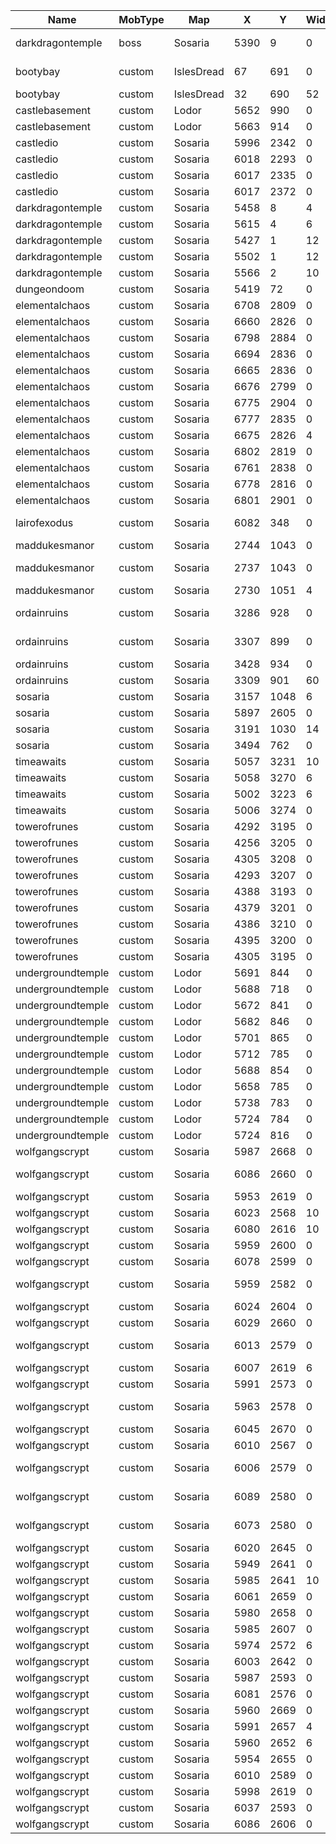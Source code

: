 ﻿| Name | MobType | Map | X | Y | Width | Height | CentreX | CentreY | CentreZ | Range | MaxCount | MinDelay | MaxDelay | DelayInSec | Duration | DespawnTime | ProximityRange | ProximityTriggerSound | TriggerProbability | InContainer | MinRefractory | MaxRefractory | TODStart | TODEnd | TODMode | KillReset | ExternalTriggering | SequentialSpawning | AllowGhostTriggering | AllowNPCTriggering | SpawnOnTrigger | SmartSpawning | Team | Amount | IsGroup | IsRunning | IsHomeRangeRelative | Objects2 | ProximityTriggerMessage | IsHardCoded |
| ----------------- | ------- | ---------- | ---- | ---- | ----- | ------ | ------- | ------- | ------- | ----- | -------- | -------- | -------- | ---------- | -------- | ----------- | -------------- | --------------------- | ------------------ | ----------- | ------------- | ------------- | -------- | ------ | ------- | --------- | ------------------ | ------------------ | -------------------- | ------------------ | -------------- | ------------- | ---- | ------ | ------- | --------- | ------------------- | ----------------------------------------------------------------------------------------------------------------------------------------------------------------------------------------------------------------------------------------------------------------------------------------------------------------------------------------------------------------------------------------------------------------------------------------------------------------------------------------------------------- | -------------------------------- | ----------- |
| darkdragontemple | boss | Sosaria | 5390 | 9 | 0 | 0 | 5390 | 9 | 0 | 0 | 1 | 60 | 120 | FALSE | 0 | 0 | \-1 | 500 | 1 | FALSE | 0 | 0 | 0 | 0 | 0 | 1 | FALSE | \-1 | FALSE | FALSE | FALSE | FALSE | 0 | 1 | FALSE | TRUE | TRUE | AncientLich/name/The Necromancer/title//hitsmaxseed/5000/hits/5000/damagemax/250/damagemin/200/coldresistseed/100/energyresistseed/100/poisonresistseed/100/fireresistseed/100/physicalresistanceseed/70/ADD/<simplenote/name/Forbidden Book/titlestring/The Black Pyramid/itemID/17087/notestring/In the center of the deepest lake, speak "Necropotence" within the darkest temple.>:MX=1:SB=0:RT=0:TO=0:KL=0:RK=0:CA=1:DN=-1:DX=-1:SP=1:PR=-1 | | Complete |
| bootybay | custom | IslesDread | 67 | 691 | 0 | 0 | 67 | 691 | 20 | 0 | 1 | 30 | 60 | FALSE | 0 | 0 | \-1 | 500 | 1 | FALSE | 0 | 0 | 0 | 0 | 0 | 1 | FALSE | \-1 | FALSE | FALSE | FALSE | FALSE | 0 | 1 | FALSE | TRUE | TRUE | piratecaptain/name/Captain Swag/title//hitsmaxseed/900/hits/900/damagemax/150/damagemin/100/ADD/<simplenote/name/Message from Blackbart Roberts/notestring/Arg, matey! I be taking me ship and crew across the worlds on the Jolly Roger! At any time I could be on any world, pillaging the seas!/titlestring/Location of the Jolly Roger>:MX=1:SB=0:RT=0:TO=0:KL=0:RK=0:CA=1:DN=-1:DX=-1:SP=1:PR=-1 | | Complete |
| bootybay | custom | IslesDread | 32 | 690 | 52 | 52 | 58 | 716 | 0 | 5 | 60 | 30 | 60 | FALSE | 0 | 0 | \-1 | 500 | 1 | FALSE | 0 | 0 | 0 | 0 | 0 | 1 | FALSE | \-1 | FALSE | FALSE | FALSE | FALSE | 0 | 1 | FALSE | TRUE | TRUE | Evilpirate/name/Pirate/title//hitsmaxseed/300/hits/300/damagemax/100/damagemin/50/hue/0:MX=50:SB=0:RT=0:TO=0:KL=0:RK=0:CA=1:DN=-1:DX=-1:SP=1:PR=-1:OBJ=UrcBowman/name/Scallywag/title//damagemax/200/damagemin/100:MX=10:SB=0:RT=0:TO=0:KL=0:RK=0:CA=1:DN=-1:DX=-1:SP=1:PR=-1 | | |
| castlebasement | custom | Lodor | 5652 | 990 | 0 | 0 | 5652 | 990 | 0 | 0 | 1 | 30 | 60 | FALSE | 0 | 0 | \-1 | 500 | 1 | FALSE | 0 | 0 | 0 | 0 | 0 | 1 | FALSE | \-1 | FALSE | FALSE | FALSE | FALSE | 0 | 1 | FALSE | TRUE | TRUE | minotaurcaptain/name/Maze Minotaur/title//hitsmaxseed/1000/hits/1000/damagemax/210/damagemin/180:MX=1:SB=0:RT=0:TO=0:KL=0:RK=0:CA=1:DN=-1:DX=-1:SP=1:PR=-1 | | |
| castlebasement | custom | Lodor | 5663 | 914 | 0 | 0 | 5663 | 914 | 0 | 0 | 1 | 30 | 60 | FALSE | 0 | 0 | \-1 | 500 | 1 | FALSE | 0 | 0 | 0 | 0 | 0 | 1 | FALSE | \-1 | FALSE | FALSE | FALSE | FALSE | 0 | 1 | FALSE | TRUE | TRUE | minotaurcaptain/name/Maze Minotaur/title//hitsmaxseed/1000/hits/1000/damagemax/210/damagemin/180/direction/east:MX=1:SB=0:RT=0:TO=0:KL=0:RK=0:CA=1:DN=-1:DX=-1:SP=1:PR=-1 | | |
| castledio | custom | Sosaria | 5996 | 2342 | 0 | 0 | 5996 | 2342 | 0 | 0 | 1 | 720 | 1440 | FALSE | 0 | 0 | \-1 | 500 | 1 | FALSE | 0 | 0 | 0 | 0 | 0 | 1 | FALSE | \-1 | FALSE | FALSE | FALSE | FALSE | 0 | 1 | FALSE | TRUE | TRUE | servicedroid/name/Mana Golem/title//hitsmaxseed/1000/hits/1000/damagemax/100/damagemin/50/fightmode/evil/direction/south:MX=1:SB=0:RT=0:TO=0:KL=0:RK=0:CA=1:DN=-1:DX=-1:SP=1:PR=-1 | | |
| castledio | custom | Sosaria | 6018 | 2293 | 0 | 0 | 6018 | 2293 | 0 | 0 | 1 | 60 | 120 | FALSE | 0 | 0 | \-1 | 500 | 1 | FALSE | 0 | 0 | 0 | 0 | 0 | 1 | FALSE | \-1 | FALSE | FALSE | FALSE | FALSE | 0 | 1 | FALSE | TRUE | TRUE | watcher/name/Dio's Monster/title//hitsmaxseed/7000/hits/7000/tamable/false/damagemax/280/damagemin/200/energyresistseed/100:MX=1:SB=0:RT=0:TO=0:KL=0:RK=0:CA=1:DN=-1:DX=-1:SP=1:PR=-1 | | |
| castledio | custom | Sosaria | 6017 | 2335 | 0 | 0 | 6017 | 2335 | 0 | 0 | 1 | 720 | 1440 | FALSE | 0 | 0 | \-1 | 500 | 1 | FALSE | 0 | 0 | 0 | 0 | 0 | 1 | FALSE | \-1 | FALSE | FALSE | FALSE | FALSE | 0 | 1 | FALSE | TRUE | TRUE | servicedroid/name/Mana Golem/title//hitsmaxseed/1000/hits/1000/damagemax/100/damagemin/50/fightmode/evil/direction/south:MX=1:SB=0:RT=0:TO=0:KL=0:RK=0:CA=1:DN=-1:DX=-1:SP=1:PR=-1 | | |
| castledio | custom | Sosaria | 6017 | 2372 | 0 | 0 | 6017 | 2372 | 0 | 0 | 1 | 720 | 1440 | FALSE | 0 | 0 | \-1 | 500 | 1 | FALSE | 0 | 0 | 0 | 0 | 0 | 1 | FALSE | \-1 | FALSE | FALSE | FALSE | FALSE | 0 | 1 | FALSE | TRUE | TRUE | servicedroid/name/Mana Golem/title//hitsmaxseed/1000/hits/1000/damagemax/100/damagemin/50/fightmode/evil/direction/south:MX=1:SB=0:RT=0:TO=0:KL=0:RK=0:CA=1:DN=-1:DX=-1:SP=1:PR=-1 | | |
| darkdragontemple | custom | Sosaria | 5458 | 8 | 4 | 4 | 5460 | 10 | 0 | 2 | 1 | 30 | 60 | FALSE | 0 | 0 | \-1 | 500 | 1 | FALSE | 0 | 0 | 0 | 0 | 0 | 1 | FALSE | \-1 | FALSE | FALSE | FALSE | FALSE | 0 | 1 | FALSE | TRUE | TRUE | Mutant/name/Cursed Adventurer/title//hitsmaxseed/1000/hits/1000/damagemax/220/damagemin/200/hue/0/physicalresistanceseed/90:MX=1:SB=0:RT=0:TO=0:KL=0:RK=0:CA=1:DN=-1:DX=-1:SP=1:PR=-1 | | |
| darkdragontemple | custom | Sosaria | 5615 | 4 | 6 | 6 | 5618 | 7 | 0 | 3 | 1 | 30 | 60 | FALSE | 0 | 0 | \-1 | 500 | 1 | FALSE | 0 | 0 | 0 | 0 | 0 | 1 | FALSE | \-1 | FALSE | FALSE | FALSE | FALSE | 0 | 1 | FALSE | TRUE | TRUE | Mutant/name/Cursed Adventurer/title//hitsmaxseed/1000/hits/1000/damagemax/220/damagemin/200/hue/0/physicalresistanceseed/90:MX=1:SB=0:RT=0:TO=0:KL=0:RK=0:CA=1:DN=-1:DX=-1:SP=1:PR=-1 | | |
| darkdragontemple | custom | Sosaria | 5427 | 1 | 12 | 12 | 5433 | 7 | 0 | 0 | 30 | 30 | 60 | FALSE | 0 | 0 | \-1 | 500 | 1 | FALSE | 0 | 0 | 0 | 0 | 0 | 1 | FALSE | \-1 | FALSE | FALSE | FALSE | FALSE | 0 | 1 | FALSE | TRUE | TRUE | Evilmagelord/hitsmaxseed/400/hits/400/damagemax/200/damagemin/100/name/Dark Cultist/title//direction/west:MX=30:SB=0:RT=0:TO=0:KL=0:RK=0:CA=1:DN=-1:DX=-1:SP=1:PR=-1 | | |
| darkdragontemple | custom | Sosaria | 5502 | 1 | 12 | 12 | 5508 | 7 | 0 | 0 | 30 | 30 | 60 | FALSE | 0 | 0 | \-1 | 500 | 1 | FALSE | 0 | 0 | 0 | 0 | 0 | 1 | FALSE | \-1 | FALSE | FALSE | FALSE | FALSE | 0 | 1 | FALSE | TRUE | TRUE | Evilmagelord/hitsmaxseed/200/hits/200/damagemax/200/damagemin/100/name/Dark Cultist/title//direction/west:MX=30:SB=0:RT=0:TO=0:KL=0:RK=0:CA=1:DN=-1:DX=-1:SP=1:PR=-1 | | |
| darkdragontemple | custom | Sosaria | 5566 | 2 | 10 | 10 | 5571 | 7 | 0 | 3 | 1 | 30 | 60 | FALSE | 0 | 0 | \-1 | 500 | 1 | FALSE | 0 | 0 | 0 | 0 | 0 | 1 | FALSE | \-1 | FALSE | FALSE | FALSE | FALSE | 0 | 1 | FALSE | TRUE | TRUE | Mutant/name/Cursed Adventurer/title//hitsmaxseed/1000/hits/1000/damagemax/220/damagemin/200/hue/0/physicalresistanceseed/90:MX=1:SB=0:RT=0:TO=0:KL=0:RK=0:CA=1:DN=-1:DX=-1:SP=1:PR=-1 | | |
| dungeondoom | custom | Sosaria | 5419 | 72 | 0 | 0 | 5419 | 72 | 0 | 0 | 1 | 30 | 60 | FALSE | 0 | 0 | \-1 | 500 | 1 | FALSE | 0 | 0 | 0 | 0 | 0 | 1 | FALSE | \-1 | FALSE | FALSE | FALSE | FALSE | 0 | 1 | FALSE | TRUE | TRUE | rottingcorpse/name/The Mad Duke/title//hitsmaxseed/1000/hits/1000/damagemax/200/damagemin/150:MX=1:SB=0:RT=0:TO=0:KL=0:RK=0:CA=1:DN=-1:DX=-1:SP=1:PR=-1 | | |
| elementalchaos | custom | Sosaria | 6708 | 2809 | 0 | 0 | 6708 | 2809 | 0 | 0 | 1 | 30 | 60 | FALSE | 0 | 0 | \-1 | 500 | 1 | FALSE | 0 | 0 | 0 | 0 | 0 | 1 | FALSE | \-1 | FALSE | FALSE | FALSE | FALSE | 0 | 1 | FALSE | TRUE | TRUE | serpynsorceress/name/Fire Angel/title//hitsmaxseed/900/hits/900/damagemax/290/damagemin/250/hue/1161:MX=1:SB=0:RT=0:TO=0:KL=0:RK=0:CA=1:DN=-1:DX=-1:SP=1:PR=-1 | | |
| elementalchaos | custom | Sosaria | 6660 | 2826 | 0 | 0 | 6660 | 2826 | 0 | 0 | 1 | 30 | 60 | FALSE | 0 | 0 | \-1 | 500 | 1 | FALSE | 0 | 0 | 0 | 0 | 0 | 1 | FALSE | \-1 | FALSE | FALSE | FALSE | FALSE | 0 | 1 | FALSE | TRUE | TRUE | fireelemental/name/Fire Spirit/title//hitsmaxseed/500/hits/500/damagemax/250/damagemin/200/hue/1161:MX=1:SB=0:RT=0:TO=0:KL=0:RK=0:CA=1:DN=-1:DX=-1:SP=1:PR=-1 | | |
| elementalchaos | custom | Sosaria | 6798 | 2884 | 0 | 0 | 6798 | 2884 | 0 | 0 | 1 | 30 | 60 | FALSE | 0 | 0 | \-1 | 500 | 1 | FALSE | 0 | 0 | 0 | 0 | 0 | 1 | FALSE | \-1 | FALSE | FALSE | FALSE | FALSE | 0 | 1 | FALSE | TRUE | TRUE | crystalgoliath/name/Grumpy Earth Spirit/title//hitsmaxseed/7000/hits/7000/damagemax/200/damagemin/100:MX=1:SB=0:RT=0:TO=0:KL=0:RK=0:CA=1:DN=-1:DX=-1:SP=1:PR=-1 | | |
| elementalchaos | custom | Sosaria | 6694 | 2836 | 0 | 0 | 6694 | 2836 | 0 | 0 | 1 | 30 | 60 | FALSE | 0 | 0 | \-1 | 500 | 1 | FALSE | 0 | 0 | 0 | 0 | 0 | 1 | FALSE | \-1 | FALSE | FALSE | FALSE | FALSE | 0 | 1 | FALSE | TRUE | TRUE | fireelemental/name/Fire Spirit/title//hitsmaxseed/500/hits/500/damagemax/250/damagemin/200/hue/1161:MX=1:SB=0:RT=0:TO=0:KL=0:RK=0:CA=1:DN=-1:DX=-1:SP=1:PR=-1 | | |
| elementalchaos | custom | Sosaria | 6665 | 2836 | 0 | 0 | 6665 | 2836 | 0 | 0 | 1 | 30 | 60 | FALSE | 0 | 0 | \-1 | 500 | 1 | FALSE | 0 | 0 | 0 | 0 | 0 | 1 | FALSE | \-1 | FALSE | FALSE | FALSE | FALSE | 0 | 1 | FALSE | TRUE | TRUE | fireelemental/name/Fire Spirit/title//hitsmaxseed/500/hits/500/damagemax/250/damagemin/200/hue/1161:MX=1:SB=0:RT=0:TO=0:KL=0:RK=0:CA=1:DN=-1:DX=-1:SP=1:PR=-1 | | |
| elementalchaos | custom | Sosaria | 6676 | 2799 | 0 | 0 | 6676 | 2799 | 0 | 0 | 1 | 30 | 60 | FALSE | 0 | 0 | \-1 | 500 | 1 | FALSE | 0 | 0 | 0 | 0 | 0 | 1 | FALSE | \-1 | FALSE | FALSE | FALSE | FALSE | 0 | 1 | FALSE | TRUE | TRUE | LavaGiant/name/Fire King/title//hitsmaxseed/3000/hits/3000/damagemax/250/damagemin/200/hue/1161/direction/east/ADD/godsmithing:MX=1:SB=0:RT=0:TO=0:KL=0:RK=0:CA=1:DN=-1:DX=-1:SP=1:PR=-1 | | |
| elementalchaos | custom | Sosaria | 6775 | 2904 | 0 | 0 | 6775 | 2904 | 0 | 0 | 1 | 30 | 60 | FALSE | 0 | 0 | \-1 | 500 | 1 | FALSE | 0 | 0 | 0 | 0 | 0 | 1 | FALSE | \-1 | FALSE | FALSE | FALSE | FALSE | 0 | 1 | FALSE | TRUE | TRUE | elementalist/name/Geode/title/the Earth Spirit/hitsmaxseed/9000/hits/9000/damagemax/200/damagemin/100/bodyvalue/753/basesoundID/268/hue/0/direction/south:MX=1:SB=0:RT=0:TO=0:KL=0:RK=0:CA=1:DN=-1:DX=-1:SP=1:PR=-1 | | |
| elementalchaos | custom | Sosaria | 6777 | 2835 | 0 | 0 | 6777 | 2835 | 5 | 0 | 1 | 5 | 10 | FALSE | 0 | 0 | \-1 | 500 | 1 | FALSE | 0 | 0 | 0 | 0 | 0 | 1 | FALSE | \-1 | FALSE | FALSE | FALSE | FALSE | 0 | 1 | FALSE | TRUE | TRUE | elementalspiritair/name/Sky Spirit/title//hitsmaxseed/600/hits/600/damagemax/190/damagemin/90/physicalresistanceseed/100/coldresistseed/100/fireresistseed/100/poisonresistseed/1:MX=1:SB=0:RT=0:TO=0:KL=0:RK=0:CA=1:DN=-1:DX=-1:SP=1:PR=-1 | | |
| elementalchaos | custom | Sosaria | 6675 | 2826 | 4 | 4 | 6677 | 2828 | 0 | 0 | 2 | 30 | 60 | FALSE | 0 | 0 | \-1 | 500 | 1 | FALSE | 0 | 0 | 0 | 0 | 0 | 1 | FALSE | \-1 | FALSE | FALSE | FALSE | FALSE | 0 | 1 | FALSE | TRUE | TRUE | fireelemental/name/Fire Spirit/title//hitsmaxseed/500/hits/500/damagemax/250/damagemin/200/hue/1161:MX=2:SB=0:RT=0:TO=0:KL=0:RK=0:CA=1:DN=-1:DX=-1:SP=1:PR=-1 | | |
| elementalchaos | custom | Sosaria | 6802 | 2819 | 0 | 0 | 6802 | 2819 | 5 | 0 | 1 | 5 | 10 | FALSE | 0 | 0 | \-1 | 500 | 1 | FALSE | 0 | 0 | 0 | 0 | 0 | 1 | FALSE | \-1 | FALSE | FALSE | FALSE | FALSE | 0 | 1 | FALSE | TRUE | TRUE | elementalspiritair/name/Sky Spirit/title//hitsmaxseed/600/hits/600/damagemax/190/damagemin/90/physicalresistanceseed/100/coldresistseed/100/fireresistseed/100/poisonresistseed/1:MX=1:SB=0:RT=0:TO=0:KL=0:RK=0:CA=1:DN=-1:DX=-1:SP=1:PR=-1 | | |
| elementalchaos | custom | Sosaria | 6761 | 2838 | 0 | 0 | 6761 | 2838 | 5 | 0 | 1 | 5 | 10 | FALSE | 0 | 0 | \-1 | 500 | 1 | FALSE | 0 | 0 | 0 | 0 | 0 | 1 | FALSE | \-1 | FALSE | FALSE | FALSE | FALSE | 0 | 1 | FALSE | TRUE | TRUE | elementalspiritair/name/Sky Spirit/title//hitsmaxseed/600/hits/600/damagemax/190/damagemin/90/physicalresistanceseed/100/coldresistseed/100/fireresistseed/100/poisonresistseed/1:MX=1:SB=0:RT=0:TO=0:KL=0:RK=0:CA=1:DN=-1:DX=-1:SP=1:PR=-1 | | |
| elementalchaos | custom | Sosaria | 6778 | 2816 | 0 | 0 | 6778 | 2816 | 5 | 0 | 1 | 5 | 10 | FALSE | 0 | 0 | \-1 | 500 | 1 | FALSE | 0 | 0 | 0 | 0 | 0 | 1 | FALSE | \-1 | FALSE | FALSE | FALSE | FALSE | 0 | 1 | FALSE | TRUE | TRUE | elementalspiritair/name/Sky Spirit/title//hitsmaxseed/600/hits/600/damagemax/190/damagemin/90/physicalresistanceseed/100/coldresistseed/100/fireresistseed/100/poisonresistseed/1:MX=1:SB=0:RT=0:TO=0:KL=0:RK=0:CA=1:DN=-1:DX=-1:SP=1:PR=-1 | | |
| elementalchaos | custom | Sosaria | 6801 | 2901 | 0 | 0 | 6801 | 2901 | 0 | 0 | 1 | 30 | 60 | FALSE | 0 | 0 | \-1 | 500 | 1 | FALSE | 0 | 0 | 0 | 0 | 0 | 1 | FALSE | \-1 | FALSE | FALSE | FALSE | FALSE | 0 | 1 | FALSE | TRUE | TRUE | crystalgoliath/name/Grumpy Earth Spirit/title//hitsmaxseed/7000/hits/7000/damagemax/200/damagemin/100:MX=1:SB=0:RT=0:TO=0:KL=0:RK=0:CA=1:DN=-1:DX=-1:SP=1:PR=-1 | | |
| lairofexodus | custom | Sosaria | 6082 | 348 | 0 | 0 | 6082 | 348 | 0 | 16 | 1 | 180 | 300 | FALSE | 0 | 0 | \-1 | 500 | 1 | FALSE | 0 | 0 | 0 | 0 | 0 | 1 | FALSE | \-1 | FALSE | FALSE | FALSE | FALSE | 0 | 1 | FALSE | TRUE | TRUE | kuthulu/direction/south/hitsmaxseed/9000/hits/9000/damagemax/300/damagemin/280/physicalresistanceseed/100/bodyvalue/451/hue/0/name/Final Exodus/title//ADD/largebagofholding/ADD/darkcoreexodus/ADD/<xormiteingot/amount/50>/coldresistseed/100/poisonresistseed/100/fireresistseed/100/energyresistseed/70/ADD/<jarsofwaxmetal/amount/10>/ADD/<robotsheetmetal/amount/90>/meleedamageabsorb/30/BasesoundID/357:MX=1:SB=0:RT=0:TO=0:KL=0:RK=0:CA=1:DN=-1:DX=-1:SP=1:PR=-1 | | |
| maddukesmanor | custom | Sosaria | 2744 | 1043 | 0 | 0 | 2744 | 1043 | 5 | 0 | 1 | 30 | 60 | FALSE | 0 | 0 | \-1 | 500 | 1 | FALSE | 0 | 0 | 0 | 0 | 0 | 1 | FALSE | \-1 | FALSE | FALSE | FALSE | FALSE | 0 | 1 | FALSE | TRUE | TRUE | FrailSkeleton/name/The Groundskeeper/title//hitsmaxseed/500/hits/500/damagemax/100/damagemin/50:MX=1:SB=0:RT=0:TO=0:KL=0:RK=0:CA=1:DN=-1:DX=-1:SP=1:PR=-1 | | |
| maddukesmanor | custom | Sosaria | 2737 | 1043 | 0 | 0 | 2737 | 1043 | 31 | 0 | 1 | 30 | 60 | FALSE | 0 | 0 | \-1 | 500 | 1 | FALSE | 0 | 0 | 0 | 0 | 0 | 1 | FALSE | \-1 | FALSE | FALSE | FALSE | FALSE | 0 | 1 | FALSE | TRUE | TRUE | wailingbanshee/name/Ghost of Lady Everdear/title//hitsmaxseed/300/hits/300/damagemax/100/damagemin/50/physicalresistanceseed/100/coldresistseed/100/poisonresistseed/100/fireresistseed/100/ADD/<simplenote/name/Message Scroll (it is sealed with the Mad Duke's signet)/titlestring/The last account of a Lady/notestring/The thing that was once my husband is now sealed away in the tower. Speak his name at the door to end his suffering.>:MX=1:SB=0:RT=0:TO=0:KL=0:RK=0:CA=1:DN=-1:DX=-1:SP=1:PR=-1 | | |
| maddukesmanor | custom | Sosaria | 2730 | 1051 | 4 | 4 | 2732 | 1053 | 70 | 2 | 2 | 30 | 60 | FALSE | 0 | 0 | \-1 | 500 | 1 | FALSE | 0 | 0 | 0 | 0 | 0 | 1 | FALSE | \-1 | FALSE | FALSE | FALSE | FALSE | 0 | 1 | FALSE | TRUE | TRUE | Evilmagelord/hitsmaxseed/200/hits/200/damagemax/200/damagemin/100/name/Dark Cultist/title//direction/west:MX=2:SB=0:RT=0:TO=0:KL=0:RK=0:CA=1:DN=-1:DX=-1:SP=1:PR=-1 | | |
| ordainruins | custom | Sosaria | 3286 | 928 | 0 | 0 | 3286 | 928 | 0 | 0 | 1 | 180 | 300 | FALSE | 0 | 0 | \-1 | 500 | 1 | FALSE | 0 | 0 | 0 | 0 | 0 | 1 | FALSE | \-1 | FALSE | FALSE | FALSE | FALSE | 0 | 1 | FALSE | TRUE | TRUE | Provisioner/name/Gort/title/the Lighthouse Keeper/hitsmaxseed/1000/hits/1000/direction/east/female/false:MX=1:SB=0:RT=0:TO=0:KL=0:RK=0:CA=1:DN=-1:DX=-1:SP=1:PR=-1 | It's good to see a friendly face | |
| ordainruins | custom | Sosaria | 3307 | 899 | 0 | 0 | 3307 | 899 | 0 | 0 | 1 | 30 | 60 | FALSE | 0 | 0 | \-1 | 500 | 1 | FALSE | 0 | 0 | 0 | 0 | 0 | 1 | FALSE | \-1 | FALSE | FALSE | FALSE | FALSE | 0 | 1 | FALSE | TRUE | TRUE | orxwarrior/name/Kobold Ringleader/title//hitsmaxseed/500/hits/500/damagemax/100/damagemin/50/direction/south/ADD/<simplenote/name/Message from the Necromancer/titlestring/Hail Dark Dragon!/notestring/Minions! Recruit the nearby kobolds to weaken Britain. Then we attack from the Mad Duke's Manor in the west.>:MX=1:SB=0:RT=0:TO=0:KL=0:RK=0:CA=1:DN=-1:DX=-1:SP=1:PR=-1 | | |
| ordainruins | custom | Sosaria | 3428 | 934 | 0 | 0 | 3428 | 934 | 0 | 0 | 1 | 30 | 60 | FALSE | 0 | 0 | \-1 | 500 | 1 | FALSE | 0 | 0 | 0 | 0 | 0 | 1 | FALSE | \-1 | FALSE | FALSE | FALSE | FALSE | 0 | 1 | FALSE | TRUE | TRUE | evilmagelord/name/Dark Dragon Cultist/title//hitsmaxseed/300/hits/300/damagemax/50/damagemin/40/hue/0:MX=1:SB=0:RT=0:TO=0:KL=0:RK=0:CA=1:DN=-1:DX=-1:SP=1:PR=-1 | | |
| ordainruins | custom | Sosaria | 3309 | 901 | 60 | 60 | 3339 | 931 | 0 | 4 | 65 | 30 | 60 | FALSE | 0 | 0 | \-1 | 500 | 1 | FALSE | 0 | 0 | 0 | 0 | 0 | 1 | FALSE | \-1 | FALSE | FALSE | FALSE | FALSE | 0 | 1 | FALSE | TRUE | TRUE | Kobold/name/Kobold/title//hitsmaxseed/100/hits/100/damagemax/30/damagemin/10:MX=60:SB=0:RT=0:TO=0:KL=0:RK=0:CA=1:DN=-1:DX=-1:SP=1:PR=-1:OBJ=KoboldMage/name/Kobold Chief/title//hitsmaxseed/400/hits/400:MX=5:SB=0:RT=0:TO=0:KL=0:RK=0:CA=1:DN=-1:DX=-1:SP=1:PR=-1 | | |
| sosaria | custom | Sosaria | 3157 | 1048 | 6 | 6 | 3160 | 1051 | 20 | 3 | 3 | 30 | 60 | FALSE | 0 | 0 | \-1 | 500 | 1 | FALSE | 0 | 0 | 0 | 0 | 0 | 1 | FALSE | \-1 | FALSE | FALSE | FALSE | FALSE | 0 | 1 | FALSE | TRUE | TRUE | ranger/title/of the Britain Militia/hitsmaxseed/500/hits/500/damagemax/150/damagemin/50:MX=3:SB=0:RT=0:TO=0:KL=0:RK=0:CA=1:DN=-1:DX=-1:SP=1:PR=-1 | | |
| sosaria | custom | Sosaria | 5897 | 2605 | 0 | 0 | 5897 | 2605 | 0 | 0 | 1 | 600 | 1200 | FALSE | 0 | 0 | \-1 | 500 | 1 | FALSE | 0 | 0 | 0 | 0 | 0 | 1 | FALSE | \-1 | FALSE | FALSE | FALSE | FALSE | 0 | 1 | FALSE | TRUE | TRUE | SkeletalKnight/name/Rattlebones/title//hitsmaxseed/500/hits/500/damagemax/30/damagemin/8/ADD/recallrune/ADD/<blankscroll/amount/20>/ADD/greatercurepotion:MX=1:SB=0:RT=0:TO=0:KL=0:RK=0:CA=1:DN=-1:DX=-1:SP=1:PR=-1 | | |
| sosaria | custom | Sosaria | 3191 | 1030 | 14 | 14 | 3198 | 1037 | 0 | 3 | 3 | 30 | 60 | FALSE | 0 | 0 | \-1 | 500 | 1 | FALSE | 0 | 0 | 0 | 0 | 0 | 1 | FALSE | \-1 | FALSE | FALSE | FALSE | FALSE | 0 | 1 | FALSE | TRUE | TRUE | ranger/title/of the Britain Militia/hitsmaxseed/500/hits/500/damagemax/150/damagemin/50:MX=3:SB=0:RT=0:TO=0:KL=0:RK=0:CA=1:DN=-1:DX=-1:SP=1:PR=-1 | | |
| sosaria | custom | Sosaria | 3494 | 762 | 0 | 0 | 3494 | 762 | 0 | 0 | 1 | 720 | 1440 | FALSE | 0 | 0 | \-1 | 500 | 1 | FALSE | 0 | 0 | 0 | 0 | 0 | 1 | FALSE | \-1 | FALSE | FALSE | FALSE | FALSE | 0 | 1 | FALSE | TRUE | TRUE | servicedroid/name/Mana Golem/title//hitsmaxseed/1000/hits/1000/damagemax/100/damagemin/50/fightmode/evil/direction/south:MX=1:SB=0:RT=0:TO=0:KL=0:RK=0:CA=1:DN=-1:DX=-1:SP=1:PR=-1 | | |
| timeawaits | custom | Sosaria | 5057 | 3231 | 10 | 10 | 5062 | 3236 | 0 | 0 | 2 | 30 | 60 | FALSE | 0 | 0 | \-1 | 500 | 1 | FALSE | 0 | 0 | 0 | 0 | 0 | 1 | FALSE | \-1 | FALSE | FALSE | FALSE | FALSE | 0 | 1 | FALSE | TRUE | TRUE | fireelemental/name/Fire Servant/title//hitsmaxseed/200/hits/200/damagemax/100/damagemin/90:MX=2:SB=0:RT=0:TO=0:KL=0:RK=0:CA=1:DN=-1:DX=-1:SP=1:PR=-1 | | |
| timeawaits | custom | Sosaria | 5058 | 3270 | 6 | 6 | 5061 | 3273 | 0 | 0 | 3 | 30 | 60 | FALSE | 0 | 0 | \-1 | 500 | 1 | FALSE | 0 | 0 | 0 | 0 | 0 | 1 | FALSE | \-1 | FALSE | FALSE | FALSE | FALSE | 0 | 1 | FALSE | TRUE | TRUE | FrailSkeleton/name/Red Death/title//hitsmaxseed/150/hits/150/damagemax/100/damagemin/50/hue/38:MX=3:SB=0:RT=0:TO=0:KL=0:RK=0:CA=1:DN=-1:DX=-1:SP=1:PR=-1 | | |
| timeawaits | custom | Sosaria | 5002 | 3223 | 6 | 6 | 5005 | 3226 | 0 | 5 | 3 | 30 | 60 | FALSE | 0 | 0 | \-1 | 500 | 1 | FALSE | 0 | 0 | 0 | 0 | 0 | 1 | FALSE | \-1 | FALSE | FALSE | FALSE | FALSE | 0 | 1 | FALSE | TRUE | TRUE | babydragon/name/Wyrmling/title//hitsmaxseed/200/hits/200/damagemax/150/damagemin/100/hue/1462:MX=3:SB=0:RT=0:TO=0:KL=0:RK=0:CA=1:DN=-1:DX=-1:SP=1:PR=-1 | | |
| timeawaits | custom | Sosaria | 5006 | 3274 | 0 | 0 | 5006 | 3274 | 0 | 5 | 3 | 30 | 60 | FALSE | 0 | 0 | \-1 | 500 | 1 | FALSE | 0 | 0 | 0 | 0 | 0 | 1 | FALSE | \-1 | FALSE | FALSE | FALSE | FALSE | 0 | 1 | FALSE | TRUE | TRUE | giantspider/name/Spiderling/title//hitsmaxseed/200/hits/200/damagemax/150/damagemin/100:MX=3:SB=0:RT=0:TO=0:KL=0:RK=0:CA=1:DN=-1:DX=-1:SP=1:PR=-1 | | |
| towerofrunes | custom | Sosaria | 4292 | 3195 | 0 | 0 | 4292 | 3195 | 0 | 0 | 1 | 30 | 60 | FALSE | 0 | 0 | \-1 | 500 | 1 | FALSE | 0 | 0 | 0 | 0 | 0 | 1 | FALSE | \-1 | FALSE | FALSE | FALSE | FALSE | 0 | 1 | FALSE | TRUE | TRUE | arachnar/name/Spider Illusion/title//hitsmaxseed/2000/hits/2000/damagemax/200/damagemin/140/hue/1462/direction/south:MX=1:SB=0:RT=0:TO=0:KL=0:RK=0:CA=1:DN=-1:DX=-1:SP=1:PR=-1 | | |
| towerofrunes | custom | Sosaria | 4256 | 3205 | 0 | 0 | 4256 | 3205 | 0 | 0 | 1 | 30 | 60 | FALSE | 0 | 0 | \-1 | 500 | 1 | FALSE | 0 | 0 | 0 | 0 | 0 | 1 | FALSE | \-1 | FALSE | FALSE | FALSE | FALSE | 0 | 1 | FALSE | TRUE | TRUE | deadknight/name/Rune Knight/title//hitsmaxseed/2000/hits/2000/damagemax/250/damagemin/240/ADD/<royalsword/name/Runeblade/maxdamage/50/mindamage/20/speed/1.5/strrequirement/150/maxhitpoints/500/hitpoints/500/hue/1150>:MX=1:SB=0:RT=0:TO=0:KL=0:RK=0:CA=1:DN=-1:DX=-1:SP=1:PR=-1 | | |
| towerofrunes | custom | Sosaria | 4305 | 3208 | 0 | 0 | 4305 | 3208 | 0 | 0 | 1 | 30 | 60 | FALSE | 0 | 0 | \-1 | 500 | 1 | FALSE | 0 | 0 | 0 | 0 | 0 | 1 | FALSE | \-1 | FALSE | FALSE | FALSE | FALSE | 0 | 1 | FALSE | TRUE | TRUE | surtaz/name/Vampire Illusion/title//hitsmaxseed/1000/hits/1000/damagemax/160/damagemin/100/hue/1462/direction/north:MX=1:SB=0:RT=0:TO=0:KL=0:RK=0:CA=1:DN=-1:DX=-1:SP=1:PR=-1 | | |
| towerofrunes | custom | Sosaria | 4293 | 3207 | 0 | 0 | 4293 | 3207 | 0 | 0 | 1 | 30 | 60 | FALSE | 0 | 0 | \-1 | 500 | 1 | FALSE | 0 | 0 | 0 | 0 | 0 | 1 | FALSE | \-1 | FALSE | FALSE | FALSE | FALSE | 0 | 1 | FALSE | TRUE | TRUE | caddellitedragon/name/Dragon Illusion/title//hitsmaxseed/5000/hits/5000/damagemax/200/damagemin/190/hue/1462/direction/north:MX=1:SB=0:RT=0:TO=0:KL=0:RK=0:CA=1:DN=-1:DX=-1:SP=1:PR=-1 | | |
| towerofrunes | custom | Sosaria | 4388 | 3193 | 0 | 0 | 4388 | 3193 | 0 | 0 | 1 | 30 | 60 | FALSE | 0 | 0 | \-1 | 500 | 1 | FALSE | 0 | 0 | 0 | 0 | 0 | 1 | FALSE | \-1 | FALSE | FALSE | FALSE | FALSE | 0 | 1 | FALSE | TRUE | TRUE | titanlithos/name/False Earth God/title//hitsmaxseed/7000/hits/7000/damagemax/200/damagemin/100/hue/1462/direction/south:MX=1:SB=0:RT=0:TO=0:KL=0:RK=0:CA=1:DN=-1:DX=-1:SP=1:PR=-1 | | |
| towerofrunes | custom | Sosaria | 4379 | 3201 | 0 | 0 | 4379 | 3201 | 1 | 0 | 1 | 30 | 60 | FALSE | 0 | 0 | \-1 | 500 | 1 | FALSE | 0 | 0 | 0 | 0 | 0 | 1 | FALSE | \-1 | FALSE | FALSE | FALSE | FALSE | 0 | 1 | FALSE | TRUE | TRUE | titanstratos/name/False Wind God/title//hitsmaxseed/1000/hits/1000/damagemax/200/damagemin/100/hue/1462/direction/east:MX=1:SB=0:RT=0:TO=0:KL=0:RK=0:CA=1:DN=-1:DX=-1:SP=1:PR=-1 | | |
| towerofrunes | custom | Sosaria | 4386 | 3210 | 0 | 0 | 4386 | 3210 | 0 | 0 | 1 | 30 | 60 | FALSE | 0 | 0 | \-1 | 500 | 1 | FALSE | 0 | 0 | 0 | 0 | 0 | 1 | FALSE | \-1 | FALSE | FALSE | FALSE | FALSE | 0 | 1 | FALSE | TRUE | TRUE | titanhydros/name/False Sea God/title//hitsmaxseed/3000/hits/3000/damagemax/150/damagemin/90/direction/north:MX=1:SB=0:RT=0:TO=0:KL=0:RK=0:CA=1:DN=-1:DX=-1:SP=1:PR=-1 | | |
| towerofrunes | custom | Sosaria | 4395 | 3200 | 0 | 0 | 4395 | 3200 | 0 | 0 | 1 | 30 | 60 | FALSE | 0 | 0 | \-1 | 500 | 1 | FALSE | 0 | 0 | 0 | 0 | 0 | 1 | FALSE | \-1 | FALSE | FALSE | FALSE | FALSE | 0 | 1 | FALSE | TRUE | TRUE | titanpyros/name/False Fire God/title//hitsmaxseed/2000/hits/2000/damagemax/300/damagemin/100/hue/1462/direction/west:MX=1:SB=0:RT=0:TO=0:KL=0:RK=0:CA=1:DN=-1:DX=-1:SP=1:PR=-1 | | |
| towerofrunes | custom | Sosaria | 4305 | 3195 | 0 | 0 | 4305 | 3195 | 0 | 0 | 1 | 30 | 60 | FALSE | 0 | 0 | \-1 | 500 | 1 | FALSE | 0 | 0 | 0 | 0 | 0 | 1 | FALSE | \-1 | FALSE | FALSE | FALSE | FALSE | 0 | 1 | FALSE | TRUE | TRUE | vulcrum/name/Fire Illusion/title//hitsmaxseed/1000/hits/1000/damagemax/260/damagemin/190/hue/1462/direction/south:MX=1:SB=0:RT=0:TO=0:KL=0:RK=0:CA=1:DN=-1:DX=-1:SP=1:PR=-1 | | |
| undergroundtemple | custom | Lodor | 5691 | 844 | 0 | 0 | 5691 | 844 | 0 | 4 | 1 | 5 | 10 | FALSE | 0 | 0 | \-1 | 500 | 1 | FALSE | 0 | 0 | 0 | 0 | 0 | 1 | FALSE | \-1 | FALSE | FALSE | FALSE | FALSE | 0 | 1 | FALSE | TRUE | TRUE | wisp/name/Archon/title//hitsmaxseed/300/hits/300/damagemax/250/damagemin/100/fightmode/evil:MX=1:SB=0:RT=0:TO=0:KL=0:RK=0:CA=1:DN=-1:DX=-1:SP=1:PR=-1 | | |
| undergroundtemple | custom | Lodor | 5688 | 718 | 0 | 0 | 5688 | 718 | 0 | 0 | 1 | 5 | 60 | FALSE | 0 | 0 | \-1 | 500 | 1 | FALSE | 0 | 0 | 0 | 0 | 0 | 1 | FALSE | \-1 | FALSE | FALSE | FALSE | FALSE | 0 | 1 | FALSE | TRUE | TRUE | archangel/name/True Virtue/title//direction/south/hitsmaxseed/7000/hits/7000/damagemax/290/damagemin/240/fightmode/closest:MX=1:SB=0:RT=0:TO=0:KL=0:RK=0:CA=1:DN=-1:DX=-1:SP=1:PR=-1 | | |
| undergroundtemple | custom | Lodor | 5672 | 841 | 0 | 0 | 5672 | 841 | 0 | 4 | 1 | 5 | 10 | FALSE | 0 | 0 | \-1 | 500 | 1 | FALSE | 0 | 0 | 0 | 0 | 0 | 1 | FALSE | \-1 | FALSE | FALSE | FALSE | FALSE | 0 | 1 | FALSE | TRUE | TRUE | wisp/name/Archon/title//hitsmaxseed/300/hits/300/damagemax/250/damagemin/100/fightmode/evil:MX=1:SB=0:RT=0:TO=0:KL=0:RK=0:CA=1:DN=-1:DX=-1:SP=1:PR=-1 | | |
| undergroundtemple | custom | Lodor | 5682 | 846 | 0 | 0 | 5682 | 846 | 0 | 0 | 1 | 5 | 10 | FALSE | 0 | 0 | \-1 | 500 | 1 | FALSE | 0 | 0 | 0 | 0 | 0 | 1 | FALSE | \-1 | FALSE | FALSE | FALSE | FALSE | 0 | 1 | FALSE | TRUE | TRUE | keeperofchivalry/name/Sir Gideon/title//direction/east/hitsmaxseed/1000/hits/1000/female/false/damagemax/250/damagemin/200:MX=1:SB=0:RT=0:TO=0:KL=0:RK=0:CA=1:DN=-1:DX=-1:SP=1:PR=-1 | | |
| undergroundtemple | custom | Lodor | 5701 | 865 | 0 | 0 | 5701 | 865 | 0 | 4 | 1 | 5 | 10 | FALSE | 0 | 0 | \-1 | 500 | 1 | FALSE | 0 | 0 | 0 | 0 | 0 | 1 | FALSE | \-1 | FALSE | FALSE | FALSE | FALSE | 0 | 1 | FALSE | TRUE | TRUE | wisp/name/Archon/title//hitsmaxseed/300/hits/300/damagemax/250/damagemin/100/fightmode/evil:MX=1:SB=0:RT=0:TO=0:KL=0:RK=0:CA=1:DN=-1:DX=-1:SP=1:PR=-1 | | |
| undergroundtemple | custom | Lodor | 5712 | 785 | 0 | 0 | 5712 | 785 | 0 | 0 | 1 | 30 | 60 | FALSE | 0 | 0 | \-1 | 500 | 1 | FALSE | 0 | 0 | 0 | 0 | 0 | 1 | FALSE | \-1 | FALSE | FALSE | FALSE | FALSE | 0 | 1 | FALSE | TRUE | TRUE | minotaurcaptain/name/Maze Minotaur/title//hitsmaxseed/1000/hits/1000/damagemax/210/damagemin/180/direction/south:MX=1:SB=0:RT=0:TO=0:KL=0:RK=0:CA=1:DN=-1:DX=-1:SP=1:PR=-1 | | |
| undergroundtemple | custom | Lodor | 5688 | 854 | 0 | 0 | 5688 | 854 | 0 | 0 | 1 | 5 | 10 | FALSE | 0 | 0 | \-1 | 500 | 1 | FALSE | 0 | 0 | 0 | 0 | 0 | 1 | FALSE | \-1 | FALSE | FALSE | FALSE | FALSE | 0 | 1 | FALSE | TRUE | TRUE | priest/name/Malachi/title/the Priest/direction/south/hitsmaxseed/2000/hits/2000/female/false/damagemax/250/damagemin/200:MX=1:SB=0:RT=0:TO=0:KL=0:RK=0:CA=1:DN=-1:DX=-1:SP=1:PR=-1 | | |
| undergroundtemple | custom | Lodor | 5658 | 785 | 0 | 0 | 5658 | 785 | 0 | 0 | 1 | 30 | 60 | FALSE | 0 | 0 | \-1 | 500 | 1 | FALSE | 0 | 0 | 0 | 0 | 0 | 1 | FALSE | \-1 | FALSE | FALSE | FALSE | FALSE | 0 | 1 | FALSE | TRUE | TRUE | minotaurcaptain/name/Maze Minotaur/title//hitsmaxseed/1000/hits/1000/damagemax/210/damagemin/180/direction/south:MX=1:SB=0:RT=0:TO=0:KL=0:RK=0:CA=1:DN=-1:DX=-1:SP=1:PR=-1 | | |
| undergroundtemple | custom | Lodor | 5738 | 783 | 0 | 0 | 5738 | 783 | 0 | 0 | 1 | 30 | 60 | FALSE | 0 | 0 | \-1 | 500 | 1 | FALSE | 0 | 0 | 0 | 0 | 0 | 1 | FALSE | \-1 | FALSE | FALSE | FALSE | FALSE | 0 | 1 | FALSE | TRUE | TRUE | minotaurcaptain/name/Maze Minotaur/title//hitsmaxseed/1000/hits/1000/damagemax/210/damagemin/180/direction/south:MX=1:SB=0:RT=0:TO=0:KL=0:RK=0:CA=1:DN=-1:DX=-1:SP=1:PR=-1 | | |
| undergroundtemple | custom | Lodor | 5724 | 784 | 0 | 0 | 5724 | 784 | 0 | 0 | 1 | 30 | 60 | FALSE | 0 | 0 | \-1 | 500 | 1 | FALSE | 0 | 0 | 0 | 0 | 0 | 1 | FALSE | \-1 | FALSE | FALSE | FALSE | FALSE | 0 | 1 | FALSE | TRUE | TRUE | minotaurcaptain/name/Maze Minotaur/title//hitsmaxseed/1000/hits/1000/damagemax/210/damagemin/180/direction/south:MX=1:SB=0:RT=0:TO=0:KL=0:RK=0:CA=1:DN=-1:DX=-1:SP=1:PR=-1 | | |
| undergroundtemple | custom | Lodor | 5724 | 816 | 0 | 0 | 5724 | 816 | 0 | 0 | 1 | 30 | 60 | FALSE | 0 | 0 | \-1 | 500 | 1 | FALSE | 0 | 0 | 0 | 0 | 0 | 1 | FALSE | \-1 | FALSE | FALSE | FALSE | FALSE | 0 | 1 | FALSE | TRUE | TRUE | titan/name/Herculian/title/the Titan/direction/west/hitsmaxseed/4000/hits/4000/damagemax/270/damagemin/250:MX=1:SB=0:RT=0:TO=0:KL=0:RK=0:CA=1:DN=-1:DX=-1:SP=1:PR=-1 | | |
| wolfgangscrypt | custom | Sosaria | 5987 | 2668 | 0 | 0 | 5987 | 2668 | 0 | 0 | 1 | 30 | 60 | FALSE | 0 | 0 | \-1 | 500 | 1 | FALSE | 0 | 0 | 0 | 0 | 0 | 1 | FALSE | \-1 | FALSE | FALSE | FALSE | FALSE | 0 | 1 | FALSE | TRUE | TRUE | imp/name/Tomb Pest/title//hitsmaxseed/10/hits/10/damagemax/50/damagemin/10/ADD/arcanegem:MX=1:SB=0:RT=0:TO=0:KL=0:RK=0:CA=1:DN=-1:DX=-1:SP=1:PR=-1 | | |
| wolfgangscrypt | custom | Sosaria | 6086 | 2660 | 0 | 0 | 6086 | 2660 | 0 | 0 | 1 | 30 | 60 | FALSE | 0 | 0 | \-1 | 500 | 1 | FALSE | 0 | 0 | 0 | 0 | 0 | 1 | FALSE | \-1 | FALSE | FALSE | FALSE | FALSE | 0 | 1 | FALSE | TRUE | TRUE | serpynsorceress/name/Immortal Genie/title/of the vase/hitsmaxseed/900/hits/900/damagemax/200/damagemin/150/fireresistseed/100/energyresistseed/100/poisonresistseed/100/coldresistseed/100/physicalresistanceseed/100/magicdamageabsorb/100/ADD/Pandorasbox/ADD/stoneornatevase:MX=1:SB=0:RT=0:TO=0:KL=0:RK=0:CA=1:DN=-1:DX=-1:SP=1:PR=-1 | | |
| wolfgangscrypt | custom | Sosaria | 5953 | 2619 | 0 | 0 | 5953 | 2619 | 0 | 0 | 1 | 30 | 60 | FALSE | 0 | 0 | \-1 | 500 | 1 | FALSE | 0 | 0 | 0 | 0 | 0 | 1 | FALSE | \-1 | FALSE | FALSE | FALSE | FALSE | 0 | 1 | FALSE | TRUE | TRUE | skeletaldragon/name/Wolfgang's Dragon/title//hitsmaxseed/9000/hits/9000/damagemax/200/damagemin/190/hue/2091/direction/east:MX=1:SB=0:RT=0:TO=0:KL=0:RK=0:CA=1:DN=-1:DX=-1:SP=1:PR=-1 | | |
| wolfgangscrypt | custom | Sosaria | 6023 | 2568 | 10 | 10 | 6028 | 2573 | 0 | 0 | 2 | 30 | 60 | FALSE | 0 | 0 | \-1 | 500 | 1 | FALSE | 0 | 0 | 0 | 0 | 0 | 1 | FALSE | \-1 | FALSE | FALSE | FALSE | FALSE | 0 | 1 | FALSE | TRUE | TRUE | Rottingminotaur/name/Walking Effigy/title//hitsmaxseed/900/hits/900/damagemax/90/damagemin/10:MX=2:SB=0:RT=0:TO=0:KL=0:RK=0:CA=1:DN=-1:DX=-1:SP=1:PR=-1 | | |
| wolfgangscrypt | custom | Sosaria | 6080 | 2616 | 10 | 10 | 6085 | 2621 | 0 | 0 | 3 | 30 | 60 | FALSE | 0 | 0 | \-1 | 500 | 1 | FALSE | 0 | 0 | 0 | 0 | 0 | 1 | FALSE | \-1 | FALSE | FALSE | FALSE | FALSE | 0 | 1 | FALSE | TRUE | TRUE | Rottingminotaur/name/Walking Effigy/title//hitsmaxseed/900/hits/900/damagemax/90/damagemin/10:MX=3:SB=0:RT=0:TO=0:KL=0:RK=0:CA=1:DN=-1:DX=-1:SP=1:PR=-1 | | |
| wolfgangscrypt | custom | Sosaria | 5959 | 2600 | 0 | 0 | 5959 | 2600 | 0 | 0 | 1 | 30 | 60 | FALSE | 0 | 0 | \-1 | 500 | 1 | FALSE | 0 | 0 | 0 | 0 | 0 | 1 | FALSE | \-1 | FALSE | FALSE | FALSE | FALSE | 0 | 1 | FALSE | TRUE | TRUE | Rottingminotaur/name/Walking Effigy/title//hitsmaxseed/900/hits/900/damagemax/90/damagemin/10:MX=1:SB=0:RT=0:TO=0:KL=0:RK=0:CA=1:DN=-1:DX=-1:SP=1:PR=-1 | | |
| wolfgangscrypt | custom | Sosaria | 6078 | 2599 | 0 | 0 | 6078 | 2599 | 0 | 0 | 1 | 30 | 60 | FALSE | 0 | 0 | \-1 | 500 | 1 | FALSE | 0 | 0 | 0 | 0 | 0 | 1 | FALSE | \-1 | FALSE | FALSE | FALSE | FALSE | 0 | 1 | FALSE | TRUE | TRUE | Rottingminotaur/name/Walking Effigy/title//hitsmaxseed/900/hits/900/damagemax/90/damagemin/10:MX=1:SB=0:RT=0:TO=0:KL=0:RK=0:CA=1:DN=-1:DX=-1:SP=1:PR=-1 | | |
| wolfgangscrypt | custom | Sosaria | 5959 | 2582 | 0 | 0 | 5959 | 2582 | 0 | 0 | 1 | 30 | 60 | FALSE | 0 | 0 | \-1 | 500 | 1 | FALSE | 0 | 0 | 0 | 0 | 0 | 1 | FALSE | \-1 | FALSE | FALSE | FALSE | FALSE | 0 | 1 | FALSE | TRUE | TRUE | skeletalsamurai/name/Honorguard/title//hitsmaxseed/900/hits/900/damagemax/200/damagemin/100/hue/2091/ADD/<dragonhelm/hue/2091/strrequirement/0/maxhitpoints/900/hitpoints/900/physicalbonus/66/coldbonus/65/firebonus/66/poisonbonus/67/energybonus/65/name/Honorguard Crown/resource/gold>/direction/south:MX=1:SB=0:RT=0:TO=0:KL=0:RK=0:CA=1:DN=-1:DX=-1:SP=1:PR=-1 | | |
| wolfgangscrypt | custom | Sosaria | 6024 | 2604 | 0 | 0 | 6024 | 2604 | 0 | 0 | 1 | 30 | 60 | FALSE | 0 | 0 | \-1 | 500 | 1 | FALSE | 0 | 0 | 0 | 0 | 0 | 1 | FALSE | \-1 | FALSE | FALSE | FALSE | FALSE | 0 | 1 | FALSE | TRUE | TRUE | witches/name/Siddo/title/the Creepy Merchant/hitsmaxseed/1000/hits/1000/damagemax/150/damagemin/110/bodyvalue/253/direction/south/hue/0/fireresistseed/100/poisonresistseed/100/coldresistseed/100/ADD/chocolatemonster:MX=1:SB=0:RT=0:TO=0:KL=0:RK=0:CA=1:DN=-1:DX=-1:SP=1:PR=-1 | | |
| wolfgangscrypt | custom | Sosaria | 6029 | 2660 | 0 | 0 | 6029 | 2660 | 0 | 0 | 1 | 30 | 60 | FALSE | 0 | 0 | \-1 | 500 | 1 | FALSE | 0 | 0 | 0 | 0 | 0 | 1 | FALSE | \-1 | FALSE | FALSE | FALSE | FALSE | 0 | 1 | FALSE | TRUE | TRUE | zombiemage/name/Crypt Keeper/title//hitsmaxseed/200/hits/200/damagemax/50/damagemin/10/ADD/<bonehelm/name/Dead Head/maxhitpoints/100/hitpoints/100/strrequirement/0>:MX=1:SB=0:RT=0:TO=0:KL=0:RK=0:CA=1:DN=-1:DX=-1:SP=1:PR=-1 | | |
| wolfgangscrypt | custom | Sosaria | 6013 | 2579 | 0 | 0 | 6013 | 2579 | 0 | 0 | 1 | 30 | 60 | FALSE | 0 | 0 | \-1 | 500 | 1 | FALSE | 0 | 0 | 0 | 0 | 0 | 1 | FALSE | \-1 | FALSE | FALSE | FALSE | FALSE | 0 | 1 | FALSE | TRUE | TRUE | skeletalsamurai/name/Honorguard/title//hitsmaxseed/900/hits/900/damagemax/200/damagemin/100/hue/2091/ADD/<dragonhelm/hue/2091/strrequirement/0/maxhitpoints/900/hitpoints/900/physicalbonus/66/coldbonus/65/firebonus/66/poisonbonus/67/energybonus/65/name/Honorguard Crown/resource/gold>/direction/south:MX=1:SB=0:RT=0:TO=0:KL=0:RK=0:CA=1:DN=-1:DX=-1:SP=1:PR=-1 | | |
| wolfgangscrypt | custom | Sosaria | 6007 | 2619 | 6 | 6 | 6010 | 2622 | 0 | 0 | 3 | 30 | 60 | FALSE | 0 | 0 | \-1 | 500 | 1 | FALSE | 0 | 0 | 0 | 0 | 0 | 1 | FALSE | \-1 | FALSE | FALSE | FALSE | FALSE | 0 | 1 | FALSE | TRUE | TRUE | imp/name/Tomb Pest/title//hitsmaxseed/10/hits/10/damagemax/50/damagemin/10/ADD/arcanegem:MX=3:SB=0:RT=0:TO=0:KL=0:RK=0:CA=1:DN=-1:DX=-1:SP=1:PR=-1 | | |
| wolfgangscrypt | custom | Sosaria | 5991 | 2573 | 0 | 0 | 5991 | 2573 | 0 | 0 | 1 | 30 | 60 | FALSE | 0 | 0 | \-1 | 500 | 1 | FALSE | 0 | 0 | 0 | 0 | 0 | 1 | FALSE | \-1 | FALSE | FALSE | FALSE | FALSE | 0 | 1 | FALSE | TRUE | TRUE | undeaddruid/name/Evil Druid/title//hitsmaxseed/200/hits/200/damagemax/50/damagemin/10:MX=1:SB=0:RT=0:TO=0:KL=0:RK=0:CA=1:DN=-1:DX=-1:SP=1:PR=-1 | | |
| wolfgangscrypt | custom | Sosaria | 5963 | 2578 | 0 | 0 | 5963 | 2578 | 0 | 0 | 1 | 30 | 60 | FALSE | 0 | 0 | \-1 | 500 | 1 | FALSE | 0 | 0 | 0 | 0 | 0 | 1 | FALSE | \-1 | FALSE | FALSE | FALSE | FALSE | 0 | 1 | FALSE | TRUE | TRUE | skeletalsamurai/name/Honorguard/title//hitsmaxseed/900/hits/900/damagemax/200/damagemin/100/hue/2091/ADD/<dragonhelm/hue/2091/strrequirement/0/maxhitpoints/900/hitpoints/900/physicalbonus/66/coldbonus/65/firebonus/66/poisonbonus/67/energybonus/65/name/Honorguard Crown/resource/gold>/direction/east:MX=1:SB=0:RT=0:TO=0:KL=0:RK=0:CA=1:DN=-1:DX=-1:SP=1:PR=-1 | | |
| wolfgangscrypt | custom | Sosaria | 6045 | 2670 | 0 | 0 | 6045 | 2670 | 0 | 0 | 1 | 30 | 60 | FALSE | 0 | 0 | \-1 | 500 | 1 | FALSE | 0 | 0 | 0 | 0 | 0 | 1 | FALSE | \-1 | FALSE | FALSE | FALSE | FALSE | 0 | 1 | FALSE | TRUE | TRUE | ANCIENTCYCLOPS/name/Cyclops Intruder/title//hitsmaxseed/700/hits/700/damagemax/90/damagemin/10:MX=1:SB=0:RT=0:TO=0:KL=0:RK=0:CA=1:DN=-1:DX=-1:SP=1:PR=-1 | | |
| wolfgangscrypt | custom | Sosaria | 6010 | 2567 | 0 | 0 | 6010 | 2567 | 10 | 0 | 1 | 30 | 60 | FALSE | 0 | 0 | \-1 | 500 | 1 | FALSE | 0 | 0 | 0 | 0 | 0 | 1 | FALSE | \-1 | FALSE | FALSE | FALSE | FALSE | 0 | 1 | FALSE | TRUE | TRUE | skeletalknight/name/Old King Wolfgang/title//hitsmaxseed/4000/hits/4000/damagemax/250/damagemin/210/hue/2091/bodyvalue/768/direction/south:MX=1:SB=0:RT=0:TO=0:KL=0:RK=0:CA=1:DN=-1:DX=-1:SP=1:PR=-1 | | |
| wolfgangscrypt | custom | Sosaria | 6006 | 2579 | 0 | 0 | 6006 | 2579 | 0 | 0 | 1 | 30 | 60 | FALSE | 0 | 0 | \-1 | 500 | 1 | FALSE | 0 | 0 | 0 | 0 | 0 | 1 | FALSE | \-1 | FALSE | FALSE | FALSE | FALSE | 0 | 1 | FALSE | TRUE | TRUE | skeletalsamurai/name/Honorguard/title//hitsmaxseed/900/hits/900/damagemax/200/damagemin/100/hue/2091/ADD/<dragonhelm/hue/2091/strrequirement/0/maxhitpoints/900/hitpoints/900/physicalbonus/66/coldbonus/65/firebonus/66/poisonbonus/67/energybonus/65/name/Honorguard Crown/resource/gold>/direction/south:MX=1:SB=0:RT=0:TO=0:KL=0:RK=0:CA=1:DN=-1:DX=-1:SP=1:PR=-1 | | |
| wolfgangscrypt | custom | Sosaria | 6089 | 2580 | 0 | 0 | 6089 | 2580 | 0 | 0 | 1 | 30 | 60 | FALSE | 0 | 0 | \-1 | 500 | 1 | FALSE | 0 | 0 | 0 | 0 | 0 | 1 | FALSE | \-1 | FALSE | FALSE | FALSE | FALSE | 0 | 1 | FALSE | TRUE | TRUE | skeletalsamurai/name/Honorguard/title//hitsmaxseed/900/hits/900/damagemax/200/damagemin/100/hue/2091/ADD/<dragonhelm/hue/2091/strrequirement/0/maxhitpoints/900/hitpoints/900/physicalbonus/66/coldbonus/65/firebonus/66/poisonbonus/67/energybonus/65/name/Honorguard Crown/resource/gold>/direction/south:MX=1:SB=0:RT=0:TO=0:KL=0:RK=0:CA=1:DN=-1:DX=-1:SP=1:PR=-1 | | |
| wolfgangscrypt | custom | Sosaria | 6073 | 2580 | 0 | 0 | 6073 | 2580 | 0 | 0 | 1 | 30 | 60 | FALSE | 0 | 0 | \-1 | 500 | 1 | FALSE | 0 | 0 | 0 | 0 | 0 | 1 | FALSE | \-1 | FALSE | FALSE | FALSE | FALSE | 0 | 1 | FALSE | TRUE | TRUE | skeletalsamurai/name/Honorguard/title//hitsmaxseed/900/hits/900/damagemax/200/damagemin/100/hue/2091/ADD/<dragonhelm/hue/2091/strrequirement/0/maxhitpoints/900/hitpoints/900/physicalbonus/66/coldbonus/65/firebonus/66/poisonbonus/67/energybonus/65/name/Honorguard Crown/resource/gold>/direction/south:MX=1:SB=0:RT=0:TO=0:KL=0:RK=0:CA=1:DN=-1:DX=-1:SP=1:PR=-1 | | |
| wolfgangscrypt | custom | Sosaria | 6020 | 2645 | 0 | 0 | 6020 | 2645 | 0 | 0 | 1 | 30 | 60 | FALSE | 0 | 0 | \-1 | 500 | 1 | FALSE | 0 | 0 | 0 | 0 | 0 | 1 | FALSE | \-1 | FALSE | FALSE | FALSE | FALSE | 0 | 1 | FALSE | TRUE | TRUE | rogue/name/Grave Robber/title//hitsmaxseed/100/hits/100/damagemax/50/damagemin/10/hue/0:MX=1:SB=0:RT=0:TO=0:KL=0:RK=0:CA=1:DN=-1:DX=-1:SP=1:PR=-1 | | |
| wolfgangscrypt | custom | Sosaria | 5949 | 2641 | 0 | 0 | 5949 | 2641 | 0 | 0 | 1 | 30 | 60 | FALSE | 0 | 0 | \-1 | 500 | 1 | FALSE | 0 | 0 | 0 | 0 | 0 | 1 | FALSE | \-1 | FALSE | FALSE | FALSE | FALSE | 0 | 1 | FALSE | TRUE | TRUE | zombiemage/name/Crypt Keeper/title//hitsmaxseed/200/hits/200/damagemax/50/damagemin/10/ADD/<bonearms/name/Skeleton Arms/strrequirement/0/firebonus/67/maxhitpoints/100/hitpoints/100>:MX=1:SB=0:RT=0:TO=0:KL=0:RK=0:CA=1:DN=-1:DX=-1:SP=1:PR=-1 | | |
| wolfgangscrypt | custom | Sosaria | 5985 | 2641 | 10 | 10 | 5990 | 2646 | 0 | 0 | 3 | 30 | 60 | FALSE | 0 | 0 | \-1 | 500 | 1 | FALSE | 0 | 0 | 0 | 0 | 0 | 1 | FALSE | \-1 | FALSE | FALSE | FALSE | FALSE | 0 | 1 | FALSE | TRUE | TRUE | FrailSkeleton/name/Servant/title//hitsmaxseed/100/hits/100/damagemax/20/damagemin/5/ADD/<bonechest/name/Undead Ribcage/strrequirement/0/coldbonus/66/energybonus/66/poisonbonus/68/maxhitpoints/100/hitpoints/100>:MX=3:SB=0:RT=0:TO=0:KL=0:RK=0:CA=1:DN=-1:DX=-1:SP=1:PR=-1 | | |
| wolfgangscrypt | custom | Sosaria | 6061 | 2659 | 0 | 0 | 6061 | 2659 | 0 | 0 | 1 | 30 | 60 | FALSE | 0 | 0 | \-1 | 500 | 1 | FALSE | 0 | 0 | 0 | 0 | 0 | 1 | FALSE | \-1 | FALSE | FALSE | FALSE | FALSE | 0 | 1 | FALSE | TRUE | TRUE | ANCIENTCYCLOPS/name/Cyclops Intruder/title//hitsmaxseed/700/hits/700/damagemax/90/damagemin/10:MX=1:SB=0:RT=0:TO=0:KL=0:RK=0:CA=1:DN=-1:DX=-1:SP=1:PR=-1 | | |
| wolfgangscrypt | custom | Sosaria | 5980 | 2658 | 0 | 0 | 5980 | 2658 | 0 | 0 | 1 | 30 | 60 | FALSE | 0 | 0 | \-1 | 500 | 1 | FALSE | 0 | 0 | 0 | 0 | 0 | 1 | FALSE | \-1 | FALSE | FALSE | FALSE | FALSE | 0 | 1 | FALSE | TRUE | TRUE | zombiemage/name/Crypt Keeper/title//hitsmaxseed/200/hits/200/damagemax/50/damagemin/10/ADD/<bonearms/name/Skeleton Arms/strrequirement/0/firebonus/67/maxhitpoints/100/hitpoints/100>:MX=1:SB=0:RT=0:TO=0:KL=0:RK=0:CA=1:DN=-1:DX=-1:SP=1:PR=-1 | | |
| wolfgangscrypt | custom | Sosaria | 5985 | 2607 | 0 | 0 | 5985 | 2607 | 0 | 0 | 1 | 30 | 60 | FALSE | 0 | 0 | \-1 | 500 | 1 | FALSE | 0 | 0 | 0 | 0 | 0 | 1 | FALSE | \-1 | FALSE | FALSE | FALSE | FALSE | 0 | 1 | FALSE | TRUE | TRUE | Rottingminotaur/name/Walking Effigy/title//hitsmaxseed/900/hits/900/damagemax/90/damagemin/10:MX=1:SB=0:RT=0:TO=0:KL=0:RK=0:CA=1:DN=-1:DX=-1:SP=1:PR=-1 | | |
| wolfgangscrypt | custom | Sosaria | 5974 | 2572 | 6 | 6 | 5977 | 2575 | 0 | 0 | 3 | 30 | 60 | FALSE | 0 | 0 | \-1 | 500 | 1 | FALSE | 0 | 0 | 0 | 0 | 0 | 1 | FALSE | \-1 | FALSE | FALSE | FALSE | FALSE | 0 | 1 | FALSE | TRUE | TRUE | Rottingminotaur/name/Walking Effigy/title//hitsmaxseed/900/hits/900/damagemax/90/damagemin/10:MX=3:SB=0:RT=0:TO=0:KL=0:RK=0:CA=1:DN=-1:DX=-1:SP=1:PR=-1 | | |
| wolfgangscrypt | custom | Sosaria | 6003 | 2642 | 0 | 0 | 6003 | 2642 | 0 | 0 | 1 | 30 | 60 | FALSE | 0 | 0 | \-1 | 500 | 1 | FALSE | 0 | 0 | 0 | 0 | 0 | 1 | FALSE | \-1 | FALSE | FALSE | FALSE | FALSE | 0 | 1 | FALSE | TRUE | TRUE | FrailSkeleton/name/Servant/title//hitsmaxseed/50/hits/50/damagemax/20/damagemin/5/ADD/<cutlass/name/Rusty Sword/strrequirement/0/maxhitpoints/100/maxdamage/20/mindamage/15/speed/1.5>:MX=1:SB=0:RT=0:TO=0:KL=0:RK=0:CA=1:DN=-1:DX=-1:SP=1:PR=-1 | | |
| wolfgangscrypt | custom | Sosaria | 5987 | 2593 | 0 | 0 | 5987 | 2593 | 0 | 0 | 1 | 30 | 60 | FALSE | 0 | 0 | \-1 | 500 | 1 | FALSE | 0 | 0 | 0 | 0 | 0 | 1 | FALSE | \-1 | FALSE | FALSE | FALSE | FALSE | 0 | 1 | FALSE | TRUE | TRUE | SKELETALSAMURAI/name/Royal Swordmaster/title//hitsmaxseed/900/hits/900/damagemax/270/damagemin/200/ADD/conanssword/ADD/honorableswords/ADD/advancedswordsstudybook:MX=1:SB=0:RT=0:TO=0:KL=0:RK=0:CA=1:DN=-1:DX=-1:SP=1:PR=-1 | | |
| wolfgangscrypt | custom | Sosaria | 6081 | 2576 | 0 | 0 | 6081 | 2576 | 0 | 0 | 1 | 30 | 60 | FALSE | 0 | 0 | \-1 | 500 | 1 | FALSE | 0 | 0 | 0 | 0 | 0 | 1 | FALSE | \-1 | FALSE | FALSE | FALSE | FALSE | 0 | 1 | FALSE | TRUE | TRUE | Royalsphinx/name/Eternal Guardian/title//hitsmaxseed/5000/hits/5000/damagemax/270/damagemin/200/energyresistseed/100/fireresistseed/100/ADD/<demonwings/name/Wings of the Guardian/strrequirement/0/hue/0>/ADD/magicaldyes/ADD/pandorasbox:MX=1:SB=0:RT=0:TO=0:KL=0:RK=0:CA=1:DN=-1:DX=-1:SP=1:PR=-1 | | |
| wolfgangscrypt | custom | Sosaria | 5960 | 2669 | 0 | 0 | 5960 | 2669 | 0 | 0 | 1 | 30 | 60 | FALSE | 0 | 0 | \-1 | 500 | 1 | FALSE | 0 | 0 | 0 | 0 | 0 | 1 | FALSE | \-1 | FALSE | FALSE | FALSE | FALSE | 0 | 1 | FALSE | TRUE | TRUE | beholder/name/Beholder/title//hitsmaxseed/500/hits/500/damagemax/30/damagemin/10/ADD/magictalisman/direction/east/ADD/<bonelegs/name/Dead Legs/maxhitpoints/200/hitpoints/200/physicalbonus/67/strrequirement/0>:MX=1:SB=0:RT=0:TO=0:KL=0:RK=0:CA=1:DN=-1:DX=-1:SP=1:PR=-1 | | |
| wolfgangscrypt | custom | Sosaria | 5991 | 2657 | 4 | 4 | 5993 | 2659 | 0 | 0 | 2 | 30 | 60 | FALSE | 0 | 0 | \-1 | 500 | 1 | FALSE | 0 | 0 | 0 | 0 | 0 | 1 | FALSE | \-1 | FALSE | FALSE | FALSE | FALSE | 0 | 1 | FALSE | TRUE | TRUE | imp/name/Tomb Pest/title//hitsmaxseed/10/hits/10/damagemax/50/damagemin/10/ADD/arcanegem:MX=2:SB=0:RT=0:TO=0:KL=0:RK=0:CA=1:DN=-1:DX=-1:SP=1:PR=-1 | | |
| wolfgangscrypt | custom | Sosaria | 5960 | 2652 | 6 | 6 | 5963 | 2655 | 0 | 0 | 3 | 30 | 60 | FALSE | 0 | 0 | \-1 | 500 | 1 | FALSE | 0 | 0 | 0 | 0 | 0 | 1 | FALSE | \-1 | FALSE | FALSE | FALSE | FALSE | 0 | 1 | FALSE | TRUE | TRUE | FrailSkeleton/name/Servant/title//hitsmaxseed/100/hits/100/damagemax/20/damagemin/5/ADD/<bonechest/name/Undead Ribcage/strrequirement/0/coldbonus/66/energybonus/66/poisonbonus/68/maxhitpoints/100/hitpoints/100>:MX=3:SB=0:RT=0:TO=0:KL=0:RK=0:CA=1:DN=-1:DX=-1:SP=1:PR=-1 | | |
| wolfgangscrypt | custom | Sosaria | 5954 | 2655 | 0 | 0 | 5954 | 2655 | 0 | 0 | 1 | 30 | 60 | FALSE | 0 | 0 | \-1 | 500 | 1 | FALSE | 0 | 0 | 0 | 0 | 0 | 1 | FALSE | \-1 | FALSE | FALSE | FALSE | FALSE | 0 | 1 | FALSE | TRUE | TRUE | zombiemage/name/Crypt Keeper/title//hitsmaxseed/200/hits/200/damagemax/50/damagemin/10/ADD/<bonegloves/maxhitpoints/100/hitpoints/100/strrequirement/0/name/Dead Mans Hand>:MX=1:SB=0:RT=0:TO=0:KL=0:RK=0:CA=1:DN=-1:DX=-1:SP=1:PR=-1 | | |
| wolfgangscrypt | custom | Sosaria | 6010 | 2589 | 0 | 0 | 6010 | 2589 | 0 | 0 | 1 | 30 | 60 | FALSE | 0 | 0 | \-1 | 500 | 1 | FALSE | 0 | 0 | 0 | 0 | 0 | 1 | FALSE | \-1 | FALSE | FALSE | FALSE | FALSE | 0 | 1 | FALSE | TRUE | TRUE | BoneGolem/name/Tomb Warden/title//hitsmaxseed/1000/hits/1000/damagemax/50/damagemin/10/rangeperception/3/direction/south:MX=1:SB=0:RT=0:TO=0:KL=0:RK=0:CA=1:DN=-1:DX=-1:SP=1:PR=-1 | | |
| wolfgangscrypt | custom | Sosaria | 5998 | 2619 | 0 | 0 | 5998 | 2619 | 0 | 0 | 1 | 30 | 60 | FALSE | 0 | 0 | \-1 | 500 | 1 | FALSE | 0 | 0 | 0 | 0 | 0 | 1 | FALSE | \-1 | FALSE | FALSE | FALSE | FALSE | 0 | 1 | FALSE | TRUE | TRUE | rogue/name/Grave Robber/title//hitsmaxseed/300/hits/300/damagemax/70/damagemin/40/ADD/MagicSkeltonsKey:MX=1:SB=0:RT=0:TO=0:KL=0:RK=0:CA=1:DN=-1:DX=-1:SP=1:PR=-1 | | |
| wolfgangscrypt | custom | Sosaria | 6037 | 2593 | 0 | 0 | 6037 | 2593 | 0 | 0 | 1 | 30 | 60 | FALSE | 0 | 0 | \-1 | 500 | 1 | FALSE | 0 | 0 | 0 | 0 | 0 | 1 | FALSE | \-1 | FALSE | FALSE | FALSE | FALSE | 0 | 1 | FALSE | TRUE | TRUE | Rottingminotaur/name/Walking Effigy/title//hitsmaxseed/900/hits/900/damagemax/90/damagemin/10:MX=1:SB=0:RT=0:TO=0:KL=0:RK=0:CA=1:DN=-1:DX=-1:SP=1:PR=-1 | | |
| wolfgangscrypt | custom | Sosaria | 6086 | 2606 | 0 | 0 | 6086 | 2606 | 0 | 0 | 1 | 30 | 60 | FALSE | 0 | 0 | \-1 | 500 | 1 | FALSE | 0 | 0 | 0 | 0 | 0 | 1 | FALSE | \-1 | FALSE | FALSE | FALSE | FALSE | 0 | 1 | FALSE | TRUE | TRUE | driderwizard/name/Spider Queen/title//hitsmaxseed/600/hits/600/damagemax/50/damagemin/10:MX=1:SB=0:RT=0:TO=0:KL=0:RK=0:CA=1:DN=-1:DX=-1:SP=1:PR=-1 | | |